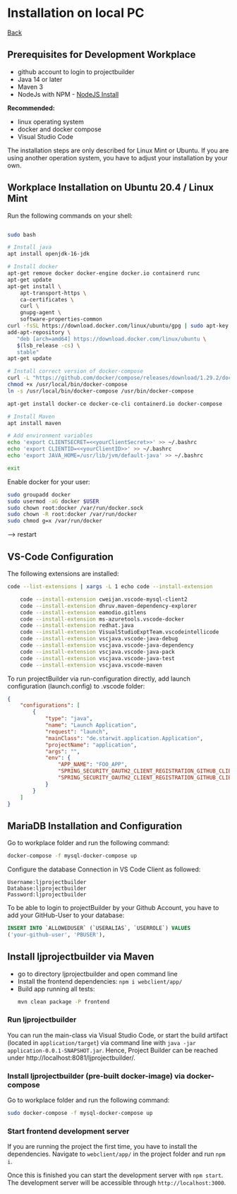 # Installation on local PC

[Back](../README.md)

## Prerequisites for Development Workplace

* github account to login to projectbuilder
* Java 14 or later
* Maven 3
* NodeJs with NPM - [NodeJS Install](https://nodejs.org/en/download/package-manager/)

**Recommended:**

* linux operating system
* docker and docker compose
* Visual Studio Code

The installation steps are only described for Linux Mint or Ubuntu. If you are using another operation system, you have
to adjust your installation by your own.

## Workplace Installation on Ubuntu 20.4 / Linux Mint

Run the following commands on your shell:

```bash

sudo bash

# Install java
apt install openjdk-16-jdk

# Install docker
apt-get remove docker docker-engine docker.io containerd runc
apt-get update
apt-get install \
    apt-transport-https \
    ca-certificates \
    curl \
    gnupg-agent \
    software-properties-common
curl -fsSL https://download.docker.com/linux/ubuntu/gpg | sudo apt-key add -
add-apt-repository \
   "deb [arch=amd64] https://download.docker.com/linux/ubuntu \
   $(lsb_release -cs) \
   stable"
apt-get update

# Install correct version of docker-compose
curl -L "https://github.com/docker/compose/releases/download/1.29.2/docker-compose-$(uname -s)-$(uname -m)" -o /usr/local/bin/docker-compose
chmod +x /usr/local/bin/docker-compose
ln -s /usr/local/bin/docker-compose /usr/bin/docker-compose

apt-get install docker-ce docker-ce-cli containerd.io docker-compose

# Install Maven
apt install maven

# Add environment variables
echo 'export CLIENTSECRET=<<yourClientSecret>>' >> ~/.bashrc
echo 'export CLIENTID=<<yourClientID>>' >> ~/.bashrc
echo 'export JAVA_HOME=/usr/lib/jvm/default-java' >> ~/.bashrc

exit
```
Enable docker for your user:

```bash
sudo groupadd docker
sudo usermod -aG docker $USER
sudo chown root:docker /var/run/docker.sock
sudo chown -R root:docker /var/run/docker
sudo chmod g=x /var/run/docker
```
--> restart
## VS-Code Configuration

The following extensions are installed:

```bash
code --list-extensions | xargs -L 1 echo code --install-extension

    code --install-extension cweijan.vscode-mysql-client2
    code --install-extension dhruv.maven-dependency-explorer
    code --install-extension eamodio.gitlens
    code --install-extension ms-azuretools.vscode-docker
    code --install-extension redhat.java
    code --install-extension VisualStudioExptTeam.vscodeintellicode
    code --install-extension vscjava.vscode-java-debug
    code --install-extension vscjava.vscode-java-dependency
    code --install-extension vscjava.vscode-java-pack
    code --install-extension vscjava.vscode-java-test
    code --install-extension vscjava.vscode-maven
```

To run projectBuilder via run-configuration directly, add launch configuration (launch.config) to .vscode folder:

```json
{
    "configurations": [
        {
            "type": "java",
            "name": "Launch Application",
            "request": "launch",
            "mainClass": "de.starwit.application.Application",
            "projectName": "application",
            "args": "",
            "env": {
                "APP_NAME": "FOO_APP",
                "SPRING_SECURITY_OAUTH2_CLIENT_REGISTRATION_GITHUB_CLIENTID": "edba8e9e17f1c045633e",
                "SPRING_SECURITY_OAUTH2_CLIENT_REGISTRATION_GITHUB_CLIENTSECRET": "<<yourClientSecret>>"
            }
        }
    ]
}
```

## MariaDB Installation and Configuration

Go to workplace folder and run the following command:

```bash
docker-compose -f mysql-docker-compose up
```

Configure the database Connection in VS Code Client as followed:

```
Username:ljprojectbuilder
Database:ljprojectbuilder
Password:ljprojectbuilder
```

To be able to login to projectBuilder by your Github Account, you have to add your GitHub-User to your database:

```sql
INSERT INTO `ALLOWEDUSER` (`USERALIAS`, `USERROLE`) VALUES
('your-github-user', 'PBUSER'),
```
## Install ljprojectbuilder via Maven

- go to directory ljprojectbuilder and open command line
- Install the frontend dependencies: ``npm i webclient/app/``
- Build app running all tests:
  ```bash
  mvn clean package -P frontend
  ```
### Run ljprojectbuilder

You can run the main-class via Visual Studio Code, or start the build artifact (located in `application/target`) via
command line with `java -jar application-0.0.1-SNAPSHOT.jar`. Hence, Project Builder can be reached
under http://localhost:8081/ljprojectbuilder/.

### Install ljprojectbuilder (pre-built docker-image) via docker-compose

Go to workplace folder and run the following command:

```bash
sudo docker-compose -f mysql-docker-compose up
```

### Start frontend development server

If you are running the project the first time, you have to install the dependencies.
Navigate to ``webclient/app/`` in the project folder and run ``npm i``.

Once this is finished you can start the development server with ``npm start``.
The development server will be accessible through ``http://localhost:3000``.